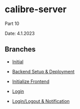 # calibre-server
Part 10

Date: 4.1.2023

## Branches

- [Initial](https://github.com/aiotrope/calibre-server/tree/10.1)

- [Backend Setup & Deployment](https://github.com/aiotrope/calibre-server/tree/10.4)

- [Initialize Frontend](https://github.com/aiotrope/calibre-server/tree/10.5)

- [Login](https://github.com/aiotrope/calibre-server/tree/10.7)

- [Login/Logout & Notification](https://github.com/aiotrope/calibre-server/tree/10.8)
